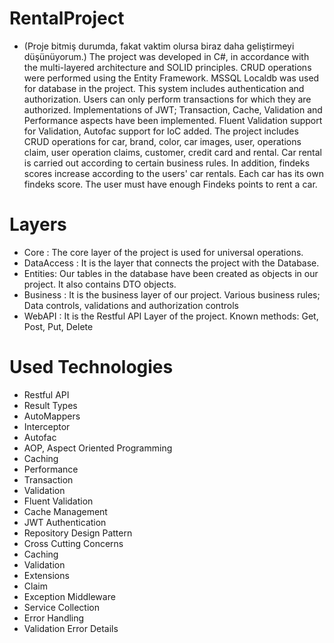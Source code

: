 # RentalProject
- (Proje bitmiş durumda, fakat vaktim olursa biraz daha geliştirmeyi düşünüyorum.)
The project was developed in C#, in accordance with the multi-layered architecture and SOLID principles. CRUD operations were performed using the Entity Framework. MSSQL Localdb was used for database in the project. This system includes authentication and authorization. Users can only perform transactions for which they are authorized. Implementations of JWT; Transaction, Cache, Validation and Performance aspects have been implemented. Fluent Validation support for Validation, Autofac support for IoC added. The project includes CRUD operations for car, brand, color, car images, user, operations claim, user operation claims, customer, credit card and rental. Car rental is carried out according to certain business rules. In addition, findeks scores increase according to the users' car rentals. Each car has its own findeks score. The user must have enough Findeks points to rent a car.

# Layers
- Core : The core layer of the project is used for universal operations.
- DataAccess : It is the layer that connects the project with the Database.
- Entities: Our tables in the database have been created as objects in our project. It also contains DTO objects.
- Business : It is the business layer of our project. Various business rules; Data controls, validations and authorization controls
- WebAPI : It is the Restful API Layer of the project. Known methods: Get, Post, Put, Delete
# Used Technologies
- Restful API
- Result Types
- AutoMappers
- Interceptor
- Autofac
- AOP, Aspect Oriented Programming
- Caching
- Performance
- Transaction
- Validation
- Fluent Validation
- Cache Management
- JWT Authentication
- Repository Design Pattern
- Cross Cutting Concerns
- Caching
- Validation
- Extensions
- Claim
- Exception Middleware
- Service Collection
- Error Handling
- Validation Error Details
